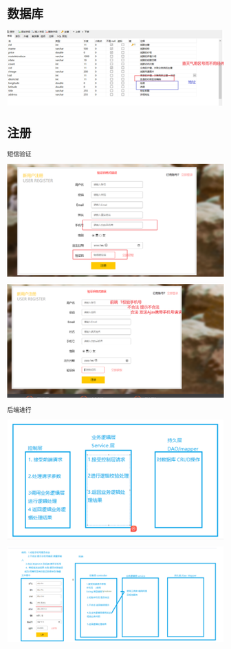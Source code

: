 # 数据库

![image-20240108093419219](images/travel.assets/image-20240108093419219.png)





# 注册

短信验证

![image-20240108094413684](images/travel.assets/image-20240108094413684.png)

![image-20240108095133085](images/travel.assets/image-20240108095133085.png)

后端进行

![image-20240108100340436](images/travel.assets/image-20240108100340436.png)

<img src="images/travel.assets/image-20240108134344472.png" alt="image-20240108134344472" style="zoom: 200%;" />